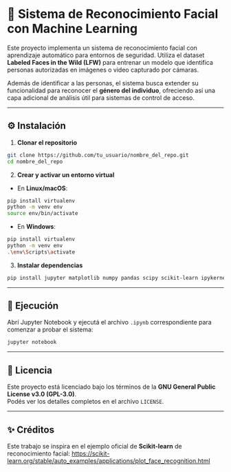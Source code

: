# 🔐 Sistema de Reconocimiento Facial con Machine Learning

Este proyecto implementa un sistema de reconocimiento facial con aprendizaje automático para entornos de seguridad. Utiliza el dataset **Labeled Faces in the Wild (LFW)** para entrenar un modelo que identifica personas autorizadas en imágenes o video capturado por cámaras.

Además de identificar a las personas, el sistema busca extender su funcionalidad para reconocer el **género del individuo**, ofreciendo así una capa adicional de análisis útil para sistemas de control de acceso.

---

## ⚙️ Instalación

1. **Clonar el repositorio**

```bash
git clone https://github.com/tu_usuario/nombre_del_repo.git
cd nombre_del_repo
```

2. **Crear y activar un entorno virtual**

- En **Linux/macOS**:

```bash
pip install virtualenv
python -m venv env
source env/bin/activate
```

- En **Windows**:

```bash
pip install virtualenv
python -m venv env
.\env\Scripts\activate
```

3. **Instalar dependencias**

```bash
pip install jupyter matplotlib numpy pandas scipy scikit-learn ipykernel kagglehub
```

---

## 🚀 Ejecución

Abrí Jupyter Notebook y ejecutá el archivo `.ipynb` correspondiente para comenzar a probar el sistema:

```bash
jupyter notebook
```

---

## 📄 Licencia

Este proyecto está licenciado bajo los términos de la **GNU General Public License v3.0 (GPL-3.0)**.  
Podés ver los detalles completos en el archivo `LICENSE`.

---

## ✨ Créditos

Este trabajo se inspira en el ejemplo oficial de **Scikit-learn** de reconocimiento facial:
https://scikit-learn.org/stable/auto_examples/applications/plot_face_recognition.html